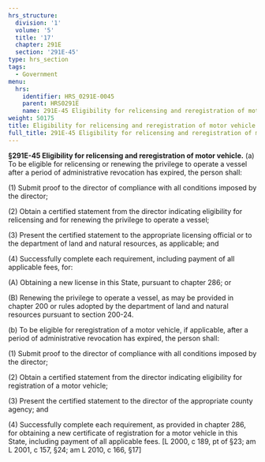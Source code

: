 ```yaml
---
hrs_structure:
  division: '1'
  volume: '5'
  title: '17'
  chapter: 291E
  section: '291E-45'
type: hrs_section
tags:
  - Government
menu:
  hrs:
    identifier: HRS_0291E-0045
    parent: HRS0291E
    name: 291E-45 Eligibility for relicensing and reregistration of motor vehicle
weight: 50175
title: Eligibility for relicensing and reregistration of motor vehicle
full_title: 291E-45 Eligibility for relicensing and reregistration of motor vehicle
---
```

**§291E-45 Eligibility for relicensing and reregistration of motor vehicle.** (a) To be eligible for relicensing or renewing the privilege to operate a vessel after a period of administrative revocation has expired, the person shall:

(1) Submit proof to the director of compliance with all conditions imposed by the director;

(2) Obtain a certified statement from the director indicating eligibility for relicensing and for renewing the privilege to operate a vessel;

(3) Present the certified statement to the appropriate licensing official or to the department of land and natural resources, as applicable; and

(4) Successfully complete each requirement, including payment of all applicable fees, for:

(A) Obtaining a new license in this State, pursuant to chapter 286; or

(B) Renewing the privilege to operate a vessel, as may be provided in chapter 200 or rules adopted by the department of land and natural resources pursuant to section 200-24.

(b) To be eligible for reregistration of a motor vehicle, if applicable, after a period of administrative revocation has expired, the person shall:

(1) Submit proof to the director of compliance with all conditions imposed by the director;

(2) Obtain a certified statement from the director indicating eligibility for registration of a motor vehicle;

(3) Present the certified statement to the director of the appropriate county agency; and

(4) Successfully complete each requirement, as provided in chapter 286, for obtaining a new certificate of registration for a motor vehicle in this State, including payment of all applicable fees. [L 2000, c 189, pt of §23; am L 2001, c 157, §24; am L 2010, c 166, §17]